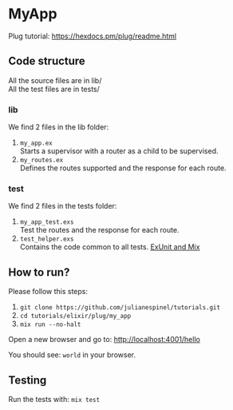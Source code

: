 # MyApp

Plug tutorial: https://hexdocs.pm/plug/readme.html

## Code structure

All the source files are in lib/<br>
All the test files are in tests/

### lib

We find 2 files in the lib folder:

1. `my_app.ex`<br>
Starts a supervisor with a router as a child to be supervised.
1. `my_routes.ex`<br>
Defines the routes supported and the response for each route.

### test

We find 2 files in the tests folder:

1. `my_app_test.exs`<br>
Test the routes and the response for each route.
1. `test_helper.exs`<br>
Contains the code common to all tests. [ExUnit and Mix](http://elixir-lang.org/docs/stable/ex_unit/ExUnit.html#module-integration-with-mix)

## How to run?

Please follow this steps:

1. `git clone https://github.com/julianespinel/tutorials.git`
1. `cd tutorials/elixir/plug/my_app`
1. `mix run --no-halt`

Open a new browser and go to: [http://localhost:4001/hello](http://localhost:4001/hello)

You should see: `world` in your browser.

## Testing

Run the tests with: `mix test`
